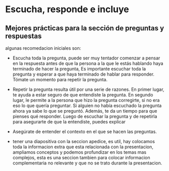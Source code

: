 # Escucha, responde e incluye

## Mejores prácticas para la sección de preguntas y respuestas

algunas recomedacion iniciales son:

- Escucha toda la pregunta, puede ser muy tentador comenzar a pensar en la respuesta antes  de que la persona a la que
  le estás hablando haya terminado de hacer la pregunta, Es importante escuchar toda la pregunta y esperar a que haya
  terminado de hablar para responder. Tómate un momento para repetir la pregunta.

- Repetir la pregunta resulta útil por una serie de razones. En primer lugar, te ayuda a estar seguro de que entendiste
  la pregunta. En segundo lugar, le permite a la persona que hizo la pregunta corregirte, si no era eso lo que quería
  preguntar. Si alguien no había escuchado la pregunta ahora ya sabe lo que se preguntó. Además, te da un tiempo para
  que pienses qué responder. Luego de escuchar la pregunta y de repetirla para asegurarte de que la entendiste, puedes
  explicar

- Asegúrate de entender el contexto en el que se hacen las preguntas.

- tener una diapositiva con la seccion apedice, es util, hay colocamos toda la informacion extra que esta relacionada con
  la presentacion, ampliamos conceptos y podemos profundizar en los temas mas complejos, esta es una seccion tambien para
  colocar informacion complementaria no relevante y que no se trato durante la presentacion.
